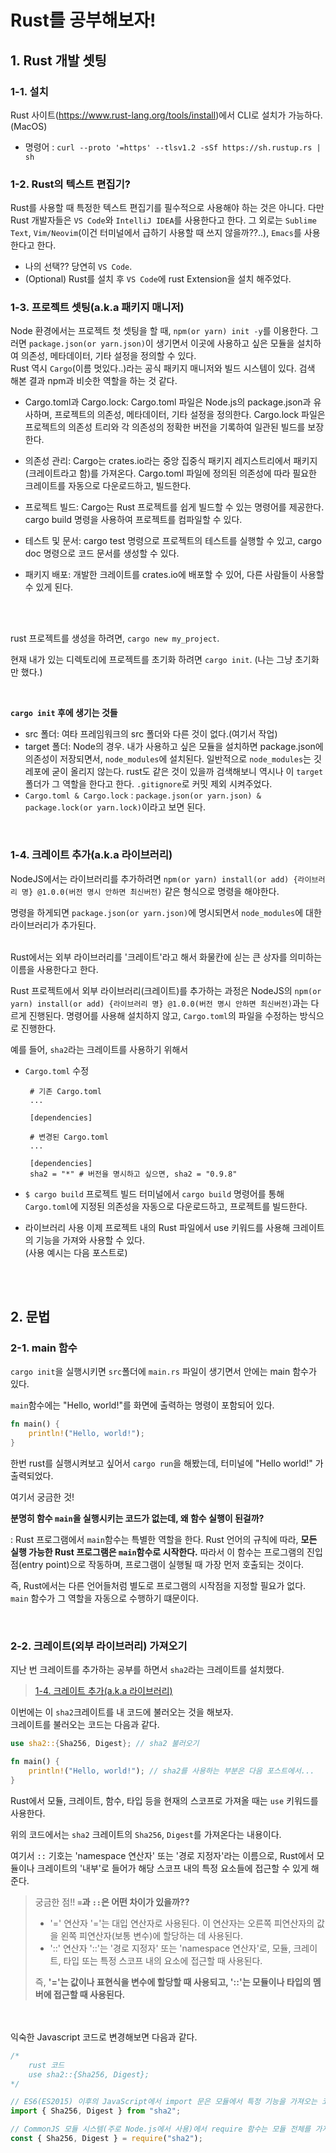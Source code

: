 # Rust를 공부해보자!

## 1. Rust 개발 셋팅

### 1-1. 설치

Rust 사이트(https://www.rust-lang.org/tools/install)에서 CLI로 설치가 가능하다.(MacOS)

- 명령어 : `curl --proto '=https' --tlsv1.2 -sSf https://sh.rustup.rs | sh`

### 1-2. Rust의 텍스트 편집기?

Rust를 사용할 때 특정한 텍스트 편집기를 필수적으로 사용해야 하는 것은 아니다. 다만 Rust 개발자들은 `VS Code`와 `IntelliJ IDEA`를 사용한다고 한다. 그 외로는 `Sublime Text`, `Vim/Neovim`(이건 터미널에서 급하기 사용할 때 쓰지 않을까??..), `Emacs`를 사용한다고 한다.

- 나의 선택?? 당연히 `VS Code`.
- (Optional) Rust를 설치 후 `VS Code`에 rust Extension을 설치 해주었다.

### 1-3. 프로젝트 셋팅(a.k.a 패키지 매니저)

Node 환경에서는 프로젝트 첫 셋팅을 할 때, `npm(or yarn) init -y`를 이용한다. 그러면 `package.json(or yarn.json)`이 생기면서 이곳에 사용하고 싶은 모듈을 설치하여 의존성, 메타데이터, 기타 설정을 정의할 수 있다.
<br />
Rust 역시 `Cargo`(이름 멋있다..)라는 공식 패키지 매니저와 빌드 시스템이 있다. 검색 해본 결과 npm과 비슷한 역할을 하는 것 같다.

- Cargo.toml과 Cargo.lock: Cargo.toml 파일은 Node.js의 package.json과 유사하며, 프로젝트의 의존성, 메타데이터, 기타 설정을 정의한다. Cargo.lock 파일은 프로젝트의 의존성 트리와 각 의존성의 정확한 버전을 기록하여 일관된 빌드를 보장한다.

- 의존성 관리: Cargo는 crates.io라는 중앙 집중식 패키지 레지스트리에서 패키지(크레이트라고 함)를 가져온다. Cargo.toml 파일에 정의된 의존성에 따라 필요한 크레이트를 자동으로 다운로드하고, 빌드한다.

- 프로젝트 빌드: Cargo는 Rust 프로젝트를 쉽게 빌드할 수 있는 명령어를 제공한다. cargo build 명령을 사용하여 프로젝트를 컴파일할 수 있다.

- 테스트 및 문서: cargo test 명령으로 프로젝트의 테스트를 실행할 수 있고, cargo doc 명령으로 코드 문서를 생성할 수 있다.

- 패키지 배포: 개발한 크레이트를 crates.io에 배포할 수 있어, 다른 사람들이 사용할 수 있게 된다.

<br />
<br />

rust 프로젝트를 생성을 하려면, `cargo new my_project`.
<br />

현재 내가 있는 디렉토리에 프로젝트를 초기화 하려면 `cargo init`. (나는 그냥 초기화만 했다.)

<br />

**`cargo init` 후에 생기는 것들**

- src 폴더: 여타 프레임워크의 src 폴더와 다른 것이 없다.(여기서 작업)
- target 폴더: Node의 경우. 내가 사용하고 싶은 모듈을 설치하면 package.json에 의존성이 저장되면서, `node_modules`에 설치된다. 일반적으로 `node_modules`는 깃 레포에 굳이 올리지 않는다. rust도 같은 것이 있을까 검색해보니 역시나 이 `target` 폴더가 그 역할을 한다고 한다. `.gitignore`로 커밋 제외 시켜주었다.
- `Cargo.toml & Cargo.lock` : `package.json(or yarn.json) & package.lock(or yarn.lock)`이라고 보면 된다.

<br />

### 1-4. 크레이트 추가(a.k.a 라이브러리)

NodeJS에서는 라이브러리를 추가하려면 `npm(or yarn) install(or add) {라이브러리 명} @1.0.0(버전 명시 안하면 최신버전)` 같은 형식으로 명령을 해야한다.
<br />

명령을 하게되면 `package.json(or yarn.json)`에 명시되면서 `node_modules`에 대한 라이브러리가 추가된다.
<br />
<br />

Rust에서는 외부 라이브러리를 '크레이트'라고 해서 화물칸에 싣는 큰 상자를 의미하는 이름을 사용한다고 한다.
<br />

Rust 프로젝트에서 외부 라이브러리(크레이트)를 추가하는 과정은 NodeJS의 `npm(or yarn) install(or add) {라이브러리 명} @1.0.0(버전 명시 안하면 최신버전)`과는 다르게 진행된다. 명령어를 사용해 설치하지 않고, `Cargo.toml`의 파일을 수정하는 방식으로 진행한다.
<br />

예를 들어, `sha2`라는 크레이트를 사용하기 위해서

- `Cargo.toml` 수정

  ```
   # 기존 Cargo.toml
   ...

   [dependencies]

   # 변경된 Cargo.toml
   ...

   [dependencies]
   sha2 = "*" # 버전을 명시하고 싶으면, sha2 = "0.9.8"

  ```

- `$ cargo build` 프로젝트 빌드
  터미널에서 `cargo build` 명령어를 통해 `Cargo.toml`에 지정된 의존성을 자동으로 다운로드하고, 프로젝트를 빌드한다.
- 라이브러리 사용
  이제 프로젝트 내의 Rust 파일에서 use 키워드를 사용해 크레이트의 기능을 가져와 사용할 수 있다.
  <br />
  (사용 예시는 다음 포스트로)

<br />
<br />

## 2. 문법

### 2-1. main 함수

`cargo init`을 실행시키면 `src`폴더에 `main.rs` 파일이 생기면서 안에는 main 함수가 있다.
<br />

`main`함수에는 "Hello, world!"를 화면에 출력하는 명령이 포함되어 있다.

```rust
fn main() {
    println!("Hello, world!");
}
```

한번 rust를 실행시켜보고 싶어서 `cargo run`을 해봤는데, 터미널에 "Hello world!" 가 출력되었다.
<br />

여기서 궁금한 것!
<br />

**분명히 함수 `main`을 실행시키는 코드가 없는데, 왜 함수 실행이 된걸까?**
<br />

: Rust 프로그램에서 `main`함수는 특별한 역할을 한다. Rust 언어의 규칙에 따라, **모든 실행 가능한 Rust 프로그램은 `main`함수로 시작한다.** 따라서 이 함수는 프로그램의 진입점(entry point)으로 작동하며, 프로그램이 실행될 때 가장 먼저 호출되는 것이다.
<br />

즉, Rust에서는 다른 언어들처럼 별도로 프로그램의 시작점을 지정할 필요가 없다. `main` 함수가 그 역할을 자동으로 수행하기 떄문이다.

<br />

### 2-2. 크레이트(외부 라이브러리) 가져오기

지난 번 크레이트를 추가하는 공부를 하면서 `sha2`라는 크레이트를 설치했다.

> [1-4. 크레이트 추가(a.k.a 라이브러리)](#1-4-크레이트-추가aka-라이브러리)

이번에는 이 `sha2`크레이트를 내 코드에 불러오는 것을 해보자.
<br />
크레이트를 불러오는 코드는 다음과 같다.

```rust
use sha2::{Sha256, Digest}; // sha2 불러오기

fn main() {
    println!("Hello, world!"); // sha2를 사용하는 부분은 다음 포스트에서...
}
```

Rust에서 모듈, 크레이트, 함수, 타입 등을 현재의 스코프로 가져올 때는 `use` 키워드를 사용한다.
<br />

위의 코드에서는 `sha2` 크레이트의 `Sha256`, `Digest`를 가져온다는 내용이다.
<br />

여기서 `::` 기호는 'namespace 연산자' 또는 '경로 지정자'라는 이름으로, Rust에서 모듈이나 크레이트의 '내부'로 들어가 해당 스코프 내의 특정 요소들에 접근할 수 있게 해준다.

> 궁금한 점!! **`=`과 `::`은 어떤 차이가 있을까??**
>
> - '=' 연산자
>   '='는 대입 연산자로 사용된다. 이 연산자는 오른쪽 피연산자의 값을 왼쪽 피연산자(보통 변수)에 할당하는 데 사용된다.
> - '::' 연산자
>   '::'는 '경로 지정자' 또는 'namespace 연산자'로, 모듈, 크레이트, 타입 또는 특정 스코프 내의 요소에 접근할 때 사용된다.
>
> 즉, **'='는 값이나 표현식을 변수에 할당할 때 사용되고, '::'는 모듈이나 타입의 멤버에 접근할 때 사용된다.**

<br />

<br />
익숙한 Javascript 코드로 변경해보면 다음과 같다.

```js
/*
    rust 코드
    use sha2::{Sha256, Digest};
*/

// ES6(ES2015) 이후의 JavaScript에서 import 문은 모듈에서 특정 기능을 가져오는 코드
import { Sha256, Digest } from "sha2";

// CommonJS 모듈 시스템(주로 Node.js에서 사용)에서 require 함수는 모듈 전체를 가져오거나 모듈의 특정 부분을 추출하는 데 사용되는 코드
const { Sha256, Digest } = require("sha2");
```
